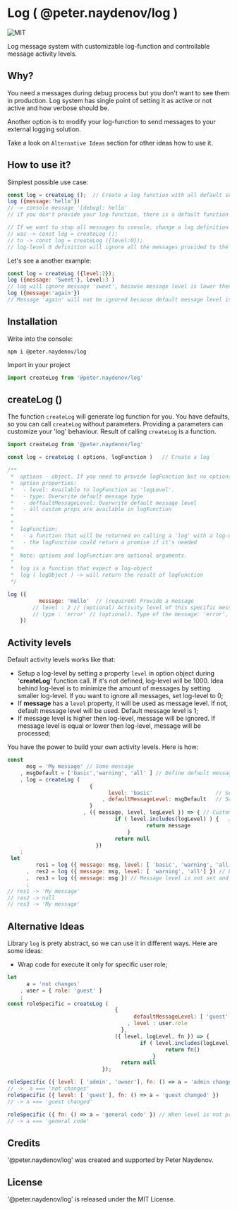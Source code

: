 # Log ( @peter.naydenov/log )

![MIT](https://img.shields.io/github/license/peterNaydenov/log)

Log message system with customizable log-function and controllable message activity levels. 

## Why?
You need a messages during debug process but you don't want to see them in production. Log system has single point of setting it as active or not active and how verbose should be. 

Another option is to modify your log-function to send messages to your external logging solution.

Take a look on `Alternative Ideas` section for other ideas how to use it.



## How to use it?
Simplest possible use case:
```js
const log = createLog ();  // Create a log function with all default settings
log ({message:'hello'})
// -> console message '[debug]: hello'  
// if you don't provide your log-function, there is a default function that will create and send a console message.

// If we want to stop all messages to console, change a log definition
// was -> const log = createLog ();
// to -> const log = createLog ({level:0});
// log-level 0 definition will ignore all the messages provided to the log
```

Let's see a another example:

```js
const log = createLog ({level:2});
log ({message: 'Sweet'}, level:3 )
// log will ignore message 'sweet', because message level is lower then log-level. This definition of the log will show only level 1 and level 2 of the messages.
log ({message:'again'})
// Message 'again' will not be ignored because default message level is 1
```

## Installation
Write into the console:
```
npm i @peter.naydenov/log
```

Import in your project
```js
import createLog from '@peter.naydenov/log'
```



## createLog ()
The function `createLog` will generate log function for you. You have defaults, so you can call `createLog` without parameters. Providing a parameters can customize your 'log' behaviour. Result of calling `createLog` is a function.

```js
import createLog from '@peter.naydenov/log'

const log = createLog ( options, logFunction )   // Create a log

/**
 *  options - object. If you need to provide logFunction but no options -> set it to empty object. {} 
 *  option properties:
 *   - level: Available to logFunction as 'logLevel'.
 *   - type: Overwrite default message type
 *   - deffaultMessageLevel: Overwrite default message level
 *   - all custom props are available in logFunction
 * 
 * 
 *  logFunction: 
 *   - a function that will be returned on calling a 'log' with a log-object
 *   - the logFunction could return a promise if it's needed 
 *  
 *  Note: options and logFunction are optional arguments.
 * 
 *  log is a function that expect a log-object
 *  log ( logObject ) -> will return the result of logFunction
 */

log ({ 
          message: 'Hello'  // (required) Provide a message
        // level : 2 // (optional) Activity level of this specific message. Deffault is 1.
        // type : 'error' // (optional). Type of the message: 'error', 'warning', or 'log'
    })
```



## Activity levels

Default activity levels works like that:
- Setup a log-level by setting a property `level` in option object during '**createLog**' function call. If it's not defined, log-level will be 1000. Idea behind log-level is to minimize the amount of messages by setting smaller log-level. If you want to ignore all messages, set log-level to 0;
- If **message** has a `level` property, it will be used as message level. If not, default message level will be used. Default message level is 1;
- If message level is higher then log-level, message will be ignored. If message level is equal or lower then log-level, message will be processed;

You have the power to build your own activity levels. Here is how:

```js
const
      msg = 'My message' // Some message
    , msgDefault = ['basic','warning', 'all' ] // Define default message level
    , log = createLog (
                          { 
                                level: 'basic'                    // Setup a log-level
                              , defaultMessageLevel: msgDefault   // Setup default message level if not defined
                          }
                        , ({ message, level, logLevel }) => { // Custom log-function
                                  if ( level.includes(logLevel) ) {   // Test if log-level is included in message level
                                            return message
                                      }   
                                  return null
                            }) 
    ;
 let 
         res1 = log ({ message: msg, level: [ 'basic', 'warning', 'all'] })
      ,  res2 = log ({ message: msg, level: [ 'warning', 'all'] }) // Log-level is not included in message level, so the message will be ignored. Will return null
      ,  res3 = log ({ message: msg }) // Message level is not set and will get default message level
      ;
// res1 -> 'My message'
// res2 -> null
// res3 -> 'My message'
```

## Alternative Ideas

Library `log` is prety abstract, so we can use it in different ways. Here are some ideas:
 - Wrap code for execute it only for specific user role;
```js
let
      a = 'not changes'
    , user = { role: 'guest' }
    ;
const roleSpecific = createLog (
                                  { 
                                        defaultMessageLevel: [ 'guest', 'admin', 'owner' ] 
                                      , level : user.role
                                    },
                                  ({ level, logLevel, fn }) => {
                                          if ( level.includes(logLevel)  ) {   // execute user role specific code..
                                                  return fn()
                                              }
                                    return null
                              });

roleSpecific ({ level: [ 'admin', 'owner'], fn: () => a = 'admin changed' }) // We don't need a message property here...
// ->  a === 'not changes'
roleSpecific ({ level: [ 'guest'], fn: () => a = 'guest changed' })
// -> a === 'guest changed'

roleSpecific ({ fn: () => a = 'general code' }) // When level is not provided, default message level will be used: [ 'guest', 'admin', 'owner' ]
// -> a === 'general code'
```



## Credits
'@peter.naydenov/log' was created and supported by Peter Naydenov.



## License
'@peter.naydenov/log' is released under the MIT License.